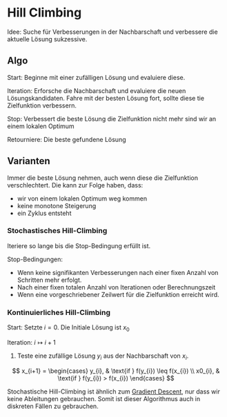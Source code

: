 # Hill Climbing

Idee:
    Suche für Verbesserungen in der Nachbarschaft und verbessere die aktuelle Lösung sukzessive.

## Algo

Start:
    Beginne mit einer zufälligen Lösung und evaluiere diese.

Iteration:
    Erforsche die Nachbarschaft und evaluiere die neuen Lösungskandidaten. Fahre mit der besten Lösung fort, sollte diese tie Zielfunktion verbessern.

Stop:
    Verbessert die beste Lösung die Zielfunktion nicht mehr sind wir an einem lokalen Optimum

Retourniere:
    Die beste gefundene Lösung

## Varianten

Immer die beste Lösung nehmen, auch wenn diese die Zielfunktion verschlechtert. Die kann zur Folge haben, dass:

- wir von einem lokalen Optimum weg kommen
- keine monotone Steigerung
- ein Zyklus entsteht

### Stochastisches Hill-Climbing

Iteriere so lange bis die Stop-Bedingung erfüllt ist.

Stop-Bedingungen:

- Wenn keine signifikanten Verbesserungen nach einer fixen Anzahl von Schritten mehr erfolgt.
- Nach einer fixen totalen Anzahl von Iterationen oder Berechnungszeit
- Wenn eine vorgeschriebener Zeilwert für die Zielfunktion erreicht wird.

### Kontinuierliches Hill-Climbing

Start:
    Setzte $i=0$. Die Initiale Lösung ist $x_{0}$

Iteration:
    $i \mapsto i+1$

1. Teste eine zufällige Lösung $y_{i}$ aus der Nachbarschaft von $x_{i}$.

$$
x_{i+1} =
\begin{cases}
    y_{i}, & \text{if } f(y_{i}) \leq f(x_{i}) \\
    x0_{i}, & \text{if } f(y_{i}) > f(x_{i})
\end{cases}
$$

Stochastische Hill-Climbing ist ähnlich zum [Gradient Descent](./GradientDescent), nur dass wir keine Ableitungen gebrauchen. Somit ist dieser Algorithmus auch in diskreten Fällen zu gebrauchen.

